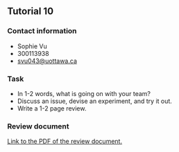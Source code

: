 ## Tutorial 10

### Contact information
* Sophie Vu
* 300113938
* svu043@uottawa.ca

### Task
* In 1-2 words, what is going on with your team?
* Discuss an issue, devise an experiment, and try it out.
* Write a 1-2 page review.

### Review document
[Link to the PDF of the review document.](https://github.com/vusophie/seg4105_playground/blob/tut10/reviewDoc.pdf)

